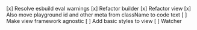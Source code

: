 [x] Resolve esbuild eval warnings
[x] Refactor builder
[x] Refactor view
[x] Also move playground id and other meta from className to code text
[ ] Make view framework agnostic
[ ] Add basic styles to view
[ ] Watcher
